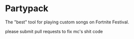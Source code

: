 # Partypack

The "best" tool for playing custom songs on Fortnite Festival.

please submit pull requests to fix mc's shit code
